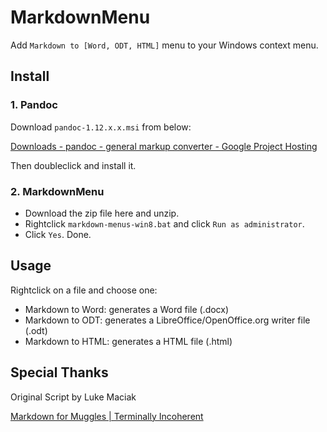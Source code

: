 # MarkdownMenu

Add `Markdown to [Word, ODT, HTML]` menu to your Windows context menu.

## Install

### 1. Pandoc
Download `pandoc-1.12.x.x.msi` from below:

[Downloads - pandoc - general markup converter - Google Project Hosting](https://code.google.com/p/pandoc/downloads/list)

Then doubleclick and install it.

### 2. MarkdownMenu

* Download the zip file here and unzip.
* Rightclick `markdown-menus-win8.bat` and click `Run as administrator`.
* Click `Yes`. Done.


## Usage

Rightclick on a file and choose one:

* Markdown to Word: generates a Word file (.docx)
* Markdown to ODT: generates a LibreOffice/OpenOffice.org writer file (.odt)
* Markdown to HTML: generates a HTML file (.html)


## Special Thanks

Original Script by Luke Maciak

[Markdown for Muggles | Terminally Incoherent](http://www.terminally-incoherent.com/blog/2012/05/25/markdown-for-muggles/)
